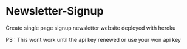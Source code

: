 # Newsletter-Signup
 Create single page signup newsletter website deployed with heroku

PS : This wont work until the api key renewed or use your won api key
